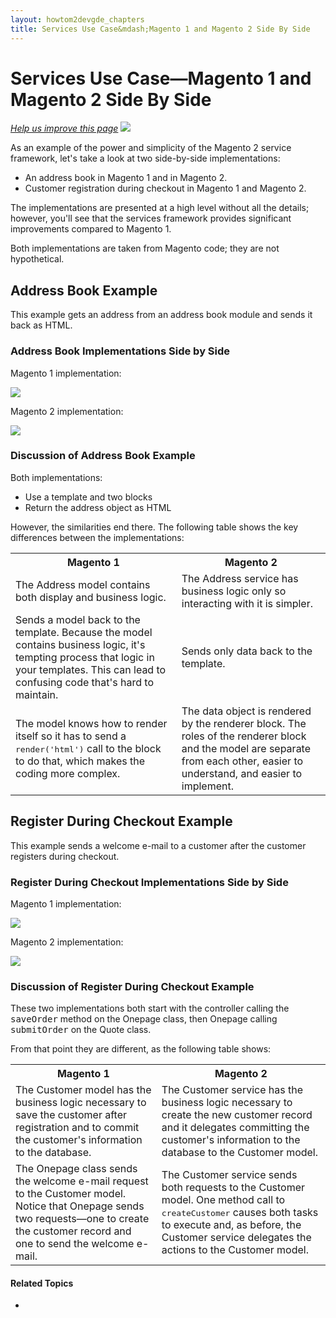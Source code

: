 ```yaml
---
layout: howtom2devgde_chapters
title: Services Use Case&mdash;Magento 1 and Magento 2 Side By Side 
---
```

 
# Services Use Case&mdash;Magento 1 and Magento 2 Side By Side

<p><a href="{{ site.githuburl }}guides/v1.0/m2devgde/svcs-framework/compare_mage1_mage2.md" target="_blank"><em>Help us improve this page</em></a>&nbsp;<img src="{{ site.baseurl }}common/images/newWindow.gif"/></p>

As an example of the power and simplicity of the Magento 2 service framework, let's take a look at two side-by-side implementations:

*	An address book in Magento 1 and in Magento 2.
*	Customer registration during checkout in Magento 1 and Magento 2.

The implementations are presented at a high level without all the details; however, you'll see that the services framework provides significant improvements compared to Magento 1.

Both implementations are taken from Magento code; they are not hypothetical.

## Address Book Example

This example gets an address from an address book module and sends it back as HTML.

### Address Book Implementations Side by Side

Magento 1 implementation:

<p><img src="{{ site.baseurl }}common/images/services_service-interaction_addr-book_mage1.png"/></p>

Magento 2 implementation:

<p><img src="{{ site.baseurl }}common/images/services_service-interaction_addr-book_mage2.png"/></p>

### Discussion of Address Book Example

Both implementations:

*	Use a template and two blocks
*	Return the address object as HTML

However, the similarities end there. The following table shows the key differences between the implementations:

<table>
	<tbody>
		<tr class="table-headings">
			<th>Magento 1</th>
			<th>Magento 2</th>
		</tr>
	<tr class="even">
		<td>The Address model contains both display and business logic.</td>
		<td>The Address service has business logic only so interacting with it is simpler.</td>
	</tr>
	<tr class="odd">
		<td>Sends a model back to the template. Because the model contains business logic, it's tempting process that logic in your templates. This can lead to confusing code that's hard to maintain.</td>
		<td>Sends only data back to the template. </td>
	</tr>
	<tr class="even">
		<td>The model knows how to render itself so it has to send a <tt>render('html')</tt> call to the block to do that, which makes the coding more complex. </td>
		<td>The data object is rendered by the renderer block. The roles of the renderer block and the model are separate from each other, easier to understand, and easier to implement.</td>
	</tr>
	</tbody>
	</table>
	
## Register During Checkout Example

This example sends a welcome e-mail to a customer after the customer registers during checkout.

### Register During Checkout Implementations Side by Side

Magento 1 implementation:

<p><img src="{{ site.baseurl }}common/images/services_service-interaction_checkout-reg_mage1.png"/></p>

Magento 2 implementation:

<p><img src="{{ site.baseurl }}common/images/services_service-interaction_checkout-reg_mage2.png"/></p>

### Discussion of Register During Checkout Example

These two implementations both start with the controller calling the <tt>saveOrder</tt> method on the Onepage class, then Onepage calling <tt>submitOrder</tt> on the Quote class.

From that point they are different, as the following table shows:

<table>
	<tbody>
		<tr class="table-headings">
			<th>Magento 1</th>
			<th>Magento 2</th>
		</tr>
	<tr class="even">
		<td>The Customer model has the business logic necessary to save the customer after registration and to commit the customer's information to the database.</td>
		<td>The Customer service has the business logic necessary to create the new customer record and it delegates committing the customer's information to the database to the Customer model.</td>
	</tr>
	<tr class="odd">
		<td>The Onepage class sends the welcome e-mail request to the Customer model. Notice that Onepage sends two requests&mdash;one to create the customer record and one to send the welcome e-mail.</td>
		<td>The Customer service sends both requests to the Customer model. One method call to <tt>createCustomer</tt> causes both tasks to execute and, as before, the Customer service delegates the actions to the Customer model.</td>
	</tr>
	</tbody>
	</table>
	



#### Related Topics

*	